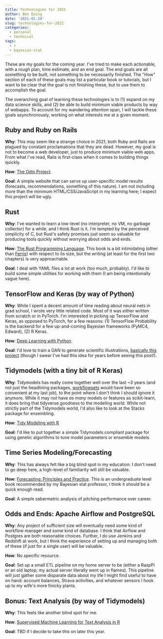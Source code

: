 ```yaml
---
title: Technologies for 2021
author: Ben Ewing
date: '2021-01-24'
slug: technologies-for-2021
categories:
  - personal
  - technical
tags:
  - r
  - bayesian-stat
---
```


These are my goals for the coming year. I've tried to make each actionable, with a rough plan, time estimate, and an end goal. The end goals are all something to be built, not something to be necessarily finished. The "How" section of each of these goals may list a particular book or tutorials, but I want to be clear that the goal is not finishing these, but to use them to accomplish the goal.

The overarching goal of learning these technologies is to (1) expand on my data science skills, and (2) be able to build minimum viable products by way of webapps. To account for my wandering attention span, I will tackle these goals asynchronously, working on what interests me at a given moment.

## Ruby and Ruby on Rails

__Why__: This may seem like a strange choice in 2021, both Ruby and Rails are plagued by constant proclamations that they are dead. However, my goal is not to become a web developer, just to produce minimum viable web apps. From what I've read, Rails is first-class when it comes to building things quickly.

__How__: [The Odin Project](https://www.theodinproject.com/courses/ruby-on-rails).

__Goal__: A simple website that can serve up user-specific model results (forecasts, recommendations, something of this nature). I am not including more than the minimum HTML/CSS/JavaScript in my learning here; I expect this project will be ugly.

## Rust

__Why__: I've wanted to learn a low-level (no interpreter, no VM, no garbage collector) for a while, and I think Rust is it. I'm tempted by the perceived simplicity of C, but Rust's safety promises just seem so valuable for producing tools quickly without worrying about odds and ends.

__How__: [The Rust Programming Language](https://doc.rust-lang.org/stable/book/title-page.html). This book is a bit intimidating (other than [Ferris](https://www.rustacean.net/)) with respect to its size, but the writing (at least for the first two chapters) is very approachable.

__Goal__: I deal with YAML files a lot at work (too much, probably). I'd like to build some simple utilities for working with them (I am being intentionally vague here).

## TensorFlow and Keras (by way of Python)

__Why__: While I spent a decent amount of time reading about neural nets in grad school, I wrote very little related code. Most of it was either written from scratch or in PyTorch. I'm interested in picking up TensorFlow and Keras, as opposed to PyTorch, for a few reasons: (1) TensorFlow Probability is the backend for a few up-and-coming Bayesian frameworks (PyMC4, Edward), (2) R Keras.

__How__: [Deep Learning with Python](https://www.manning.com/books/deep-learning-with-python-second-edition?query=deep%20learning%20with%20python).

__Goal__: I'd love to train a GAN to generate scientific illustrations, [basically this project](https://www.cunicode.com/works/confusing-coleopterists/#StyleGAN) (though I swear I've had this idea for years before seeing this post!).

## Tidymodels (with a tiny bit of R Keras)

__Why__: Tidymodels has really come together well over the last ~3 years (and not just the headlining packages, [workflowsets](https://github.com/tidymodels/workflowsets) would have been so convenient at my last job), to the point where I don't think I should ignore it anymore. While it may not have _as many_ models or features as scikit-learn, it does bring that tidyverse goodness to the modeling world. While not strictly part of the Tidymodels world, I'd also like to look at the Stacks package for ensembling.

__How__: [Tidy Modeling with R](https://www.tmwr.org/)

__Goal__: I'd like to put together a simple Tidymodels compliant package for using genetic algorithms to tune model parameters or ensemble models.

## Time Series Modeling/Forecasting

__Why__: This has always felt like a big blind spot in my education. I don't need to go deep here, a high-level of familiarity will still be valuable. 

__How__: [Forecasting: Principles and Practice](https://otexts.com/fpp2/). This is an undergraduate level book recommended by my Bayesian stat professor, I think it should be a quick enough read.

__Goal__: A simple sabermetric analysis of pitching performance over career.

## Odds and Ends: Apache Airflow and PostgreSQL

__Why__: Any project of sufficient size will eventually need some kind of workflow manager and some kind of database. I think that Airflow and Postgres are both reasonable choices. Further, I do use Jenkins and Redshift at work, but I think the experience of setting up and managing both of these (if just for a single user) will be valuable.

__How__: No specific resource.

__Goal__: Set up a small ETL pipeline on my home server to be (either a RaspPi or an old laptop; my actual server literally went up in flames). This pipeline will just gather some disparate data about my life I might find useful to have on hand: account balances, Strava activities, and whatever sensors I hook up to my wife's  more finicky plants.

## Bonus: Text Analysis (by way of Tidymodels)

__Why__: This feels like another blind spot for me.

__How__: [Supervised Machine Learning for Text Analysis in R](https://smltar.com/)

__Goal__: TBD if I decide to take this on later this year.


